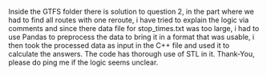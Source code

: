 Inside the GTFS folder there is solution to question 2, in the part where we had to find all routes with one reroute, i have tried to explain the logic via comments and since
there data file for stop_times.txt was too large, i had to use Pandas to preprocess the data to bring it in a format that was usable, i then took the processed data as input in the 
C++ file and used it to calculate the answers. The code has thorough use of STL in it. Thank-You, please do ping me if the logic seems unclear.
